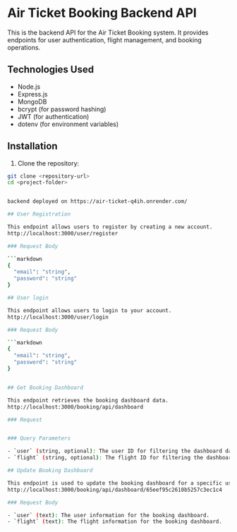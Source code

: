 # Air Ticket Booking Backend API

This is the backend API for the Air Ticket Booking system. It provides endpoints for user authentication, flight management, and booking operations.

## Technologies Used

- Node.js
- Express.js
- MongoDB
- bcrypt (for password hashing)
- JWT (for authentication)
- dotenv (for environment variables)

## Installation

1. Clone the repository:

```bash
git clone <repository-url>
cd <project-folder>


backend deployed on https://air-ticket-q4ih.onrender.com/

## User Registration

This endpoint allows users to register by creating a new account.
http://localhost:3000/user/register

### Request Body

```markdown
{
  "email": "string",
  "password": "string"
}

## User login

This endpoint allows users to login to your account.
http://localhost:3000/user/login

### Request Body

```markdown
{
  "email": "string",
  "password": "string"
}


## Get Booking Dashboard

This endpoint retrieves the booking dashboard data.
http://localhost:3000/booking/api/dashboard

### Request


### Query Parameters

- `user` (string, optional): The user ID for filtering the dashboard data.
- `flight` (string, optional): The flight ID for filtering the dashboard data.

## Update Booking Dashboard

This endpoint is used to update the booking dashboard for a specific user.
http://localhost:3000/booking/api/dashboard/65eef95c2610b5257c3ec1c4

### Request Body

- `user` (text): The user information for the booking dashboard.
- `flight` (text): The flight information for the booking dashboard.

